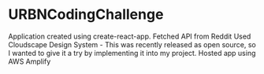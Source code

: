 # URBNCodingChallenge


Application created using create-react-app. 
Fetched API from Reddit
Used Cloudscape Design System - This was recently released as open source, so I wanted to give it a try by implementing it into my project. 
Hosted app using AWS Amplify 
